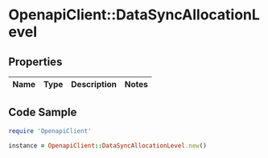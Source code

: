 # OpenapiClient::DataSyncAllocationLevel

## Properties

Name | Type | Description | Notes
------------ | ------------- | ------------- | -------------

## Code Sample

```ruby
require 'OpenapiClient'

instance = OpenapiClient::DataSyncAllocationLevel.new()
```


